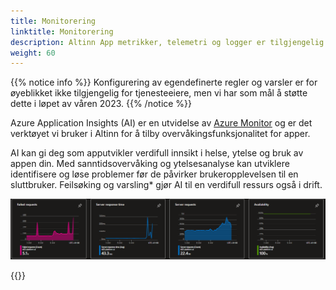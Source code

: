 ```yaml
---
title: Monitorering
linktitle: Monitorering
description: Altinn App metrikker, telemetri og logger er tilgjengelig i Azure Application Insights.
weight: 60
---
```


{{% notice info %}}
Konfigurering av egendefinerte regler og varsler er for øyeblikket ikke tilgjengelig for tjenesteeiere,
men vi har som mål å støtte dette i løpet av våren 2023.
{{% /notice %}}

Azure Application Insights (AI) er en utvidelse av
[Azure Monitor](https://learn.microsoft.com/en-us/azure/azure-monitor/overview) og er det verktøyet vi
bruker i Altinn for å tilby overvåkingsfunksjonalitet for apper.

AI kan gi deg som apputvikler verdifull innsikt i helse, ytelse og bruk av appen din.
Med sanntidsovervåking og ytelsesanalyse kan utviklere identifisere og løse problemer før de påvirker
brukeropplevelsen til en sluttbruker. Feilsøking og varsling* gjør AI til en verdifull ressurs også i drift.

![Illustrasjon av AI-grafer](ai-overview.png "Illustrasjon av AI-grafer")

{{<children>}}
